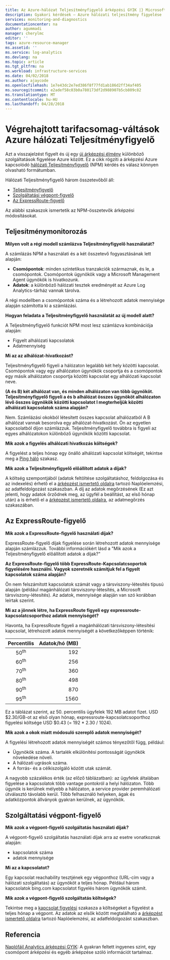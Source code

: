 ```yaml
---
title: Az Azure-hálózat Teljesítményfigyelő árképzési GYIK |} Microsoft Docs
description: Gyakori kérdések – Azure hálózati teljesítmény figyelése
services: monitoring-and-diagnostics
documentationcenter: na
author: agummadi
manager: cherylmc
editor: ''
tags: azure-resource-manager
ms.assetid: ''
ms.service: log-analytics
ms.devlang: na
ms.topic: article
ms.tgt_pltfrm: na
ms.workload: infrastructure-services
ms.date: 04/02/2018
ms.author: ajaycode
ms.openlocfilehash: 1e7e43dc2e7ed386f8f77fd1ab186d2ff34af405
ms.sourcegitcommit: e2adef58c03b0a780173df2d988907b5cb809c82
ms.translationtype: MT
ms.contentlocale: hu-HU
ms.lasthandoff: 04/28/2018
---
```

# <a name="pricing-changes-for-azure-network-performance-monitor"></a>Végrehajtott tarifacsomag-váltások Azure hálózati Teljesítményfigyelő

Azt a visszajelzést figyelt és új egy [új árképzési élmény](https://azure.microsoft.com/blog/introducing-a-new-way-to-purchase-azure-monitoring-services/) különböző szolgáltatások figyelése Azure között. Ez a cikk rögzíti a árképzési Azure kapcsolódó [hálózati Teljesítményfigyelő](https://docs.microsoft.com/azure/networking/network-monitoring-overview) (NPM) kérdés és válasz könnyen olvasható formátumban.

Hálózati Teljesítményfigyelő három összetevőből áll:
* [Teljesítményfigyelő](https://docs.microsoft.com/azure/networking/network-monitoring-overview#performance-monitor)
* [Szolgáltatási végpont-figyelő](https://docs.microsoft.com/azure/networking/network-monitoring-overview#service-endpoint-monitor)
* [Az ExpressRoute-figyelő](https://docs.microsoft.com/azure/networking/network-monitoring-overview#expressroute-monitor)

Az alábbi szakaszok ismertetik az NPM-összetevők árképzési módosításokat.

## <a name="performance-monitor"></a>Teljesítménymonitorozás

**Milyen volt a régi modell számlázva Teljesítményfigyelő használatát?**

A számlázás NPM a használati és a két összetevő fogyasztásának lett alapján:
* **Csomópontok**: minden szintetikus tranzakciók származnak, és le, a csomópontok. Csomópontok ügynökök vagy a Microsoft Management Agent ügynökök is hivatkozunk.
* **Adatok**: a különböző hálózati tesztek eredményét az Azure Log Analytics-tárház vannak tárolva.

A régi modellben a csomópontok száma és a létrehozott adatok mennyisége alapján számította ki a számlázási. 

**Hogyan feladata a Teljesítményfigyelő használatát az új modell alatt?**

A Teljesítményfigyelő funkciót NPM most lesz számlázva kombinációja alapján: 

* Figyelt alhálózati kapcsolatok
* Adatmennyiség

**Mi az az alhálózat-hivatkozást?**

Teljesítményfigyelő figyeli a hálózaton legalább két hely közötti kapcsolat. Csomópontok vagy egy alhálózaton ügynökök csoportja és a csomópontok egy másik alhálózaton csoportja közötti kapcsolat egy alhálózati kapcsolat neve.

**(A és B) két alhálózat van, és minden alhálózaton van több ügynököt. Teljesítményfigyelő figyeli a és b alhálózat összes ügynököt alhálózaton lévő összes ügynökök közötti kapcsolatot I megterheljük közötti alhálózati kapcsolatok száma alapján?**

Nem. Számlázási okokból létesített összes kapcsolat alhálózatból A B alhálózat vannak besorolva egy alhálózat-hivatkozást. Ön az egyetlen kapcsolatból díjon számlázzuk. Teljesítményfigyelő továbbra is figyeli az egyes alhálózatokon különböző ügynökök közötti kapcsolat.

**Mik azok a figyelés alhálózati hivatkozás költségek?**

A figyelést a teljes hónap egy önálló alhálózati kapcsolat költségét, tekintse meg a [Ping háló](https://azure.microsoft.com/pricing/details/network-watcher/) szakasz.

**Mik azok a Teljesítményfigyelő előállított adatok a díjak?**

A költség szempontjából (adatok feltöltése szolgáltatáshoz, feldolgozása és az indexelés) érhető el a [árképzést ismertető oldalra](https://azure.microsoft.com/pricing/details/log-analytics/) tartozó Naplóelemzési, az adatfeldolgozást szakaszban. A díj az adatok megőrzésének (Ez azt jelenti, hogy adatok őrződnek meg, az ügyfél a beállítást, az első hónap után) a is érhető el a [árképzést ismertető oldalra](https://azure.microsoft.com/pricing/details/log-analytics/), az adatmegőrzés szakaszában.


## <a name="expressroute-monitor"></a>Az ExpressRoute-figyelő

**Mik azok a ExpressRoute-figyelő használati díjak?**

ExpressRoute-figyelő díjak figyelése során létrehozott adatok mennyisége alapján számlázzuk. További információkért lásd a "Mik azok a Teljesítményfigyelő előállított adatok a díjak?"

**Az ExpressRoute-figyelő több ExpressRoute-Kapcsolatcsoportok figyelésére használni. Vagyok szeretnék számítjuk fel a figyelt kapcsolatok száma alapján?**

Ön nem felszámított kapcsolatok számát vagy a társviszony-létesítés típusú alapján (például magánhálózati társviszony-létesítés, a Microsoft társviszony-létesítés). Az adatok, mennyisége alapján van szó korábban leírtak szerint.

**Mi az a jönnek létre, ha ExpressRoute figyeli egy expressroute-kapcsolatcsoporthoz adatok mennyiségét?**

Havonta, ha ExpressRoute figyeli a magánhálózati társviszony-létesítési kapcsolat, létrehozott adatok mennyiségét a következőképpen történik:

|Percentilis      |Adatok/hó (MB)|
| :---:          |           ---:|
|50<sup>th</sup> |            192|
|60<sup>th</sup> |            256|
|70<sup>th</sup> |            360|
|80<sup>th</sup> |            498|
|90<sup>th</sup> |            870|
|95<sup>th</sup> |           1560|


Ez a táblázat szerint, az 50. percentilis ügyfelek 192 MB adatot fizet. USD $2.30/GB-ot az első olyan hónap, expressroute-kapcsolatcsoporthoz figyelési költsége USD $0.43 (= 192 * 2.30 / 1024).

**Mik azok a okok miatt módosuló szereplő adatok mennyiségét?**

A figyelési létrehozott adatok mennyiségét számos tényezőtől függ, például:
* Ügynökök száma. A tartalék elkülönítési pontosságát ügynökök növekedése növeli.
* A hálózati ugrások száma.
* A forrás- és a célkiszolgáló között utak számát.

A nagyobb százalékos érték (az előző táblázatban): az ügyfelek általában figyelése a kapcsolatok több vantage pontokról a helyi hálózaton. Több ügynök is kerülnek mélyebb a hálózaton, a service provider peremhálózati útválasztó távolabb kerül. Több felhasználó helyeken, ágak és adatközpontok állványok gyakran kerülnek, az ügynökök.

## <a name="service-endpoint-monitor"></a>Szolgáltatási végpont-figyelő

**Mik azok a végpont-figyelő szolgáltatás használati díjak?**

A végpont-figyelő szolgáltatás használati díjak arra az esetre vonatkoznak alapján:
* kapcsolatok száma
* adatok mennyisége

**Mi az a kapcsolatot?**

Egy kapcsolat reachability tesztjének egy végponthoz (URL-cím vagy a hálózati szolgáltatás) az ügynököt a teljes hónap. Például három kapcsolatok bing.com kapcsolatot figyelés három ügynökök számít.

**Mik azok a végpont-figyelő szolgáltatás költségek?**

Tekintse meg a [kapcsolat figyelési](https://azure.microsoft.com/pricing/details/network-watcher/) szakasza a költségeket a figyelést a teljes hónap a végpont. Az adatok az elsők között megtalálható a [árképzést ismertető oldalra](https://azure.microsoft.com/pricing/details/log-analytics/) tartozó Naplóelemzési, az adatfeldolgozást szakaszban.

## <a name="references"></a>Referencia

[Naplófájl Analytics árképzési GYIK](https://azure.microsoft.com/pricing/details/log-analytics/): A gyakran feltett ingyenes szint, egy csomópont árképzési és egyéb árképzése szóló információt tartalmaz.

